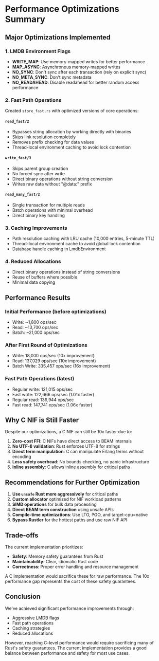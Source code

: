 # Performance Optimizations Summary

## Major Optimizations Implemented

### 1. LMDB Environment Flags
- **WRITE_MAP**: Use memory-mapped writes for better performance
- **MAP_ASYNC**: Asynchronous memory-mapped writes  
- **NO_SYNC**: Don't sync after each transaction (rely on explicit sync)
- **NO_META_SYNC**: Don't sync metadata
- **NO_READAHEAD**: Disable readahead for better random access performance

### 2. Fast Path Operations
Created `store_fast.rs` with optimized versions of core operations:

#### `read_fast/2`
- Bypasses string allocation by working directly with binaries
- Skips link resolution completely
- Removes prefix checking for data values
- Thread-local environment caching to avoid lock contention

#### `write_fast/3`
- Skips parent group creation
- No forced sync after write
- Direct binary operations without string conversion
- Writes raw data without "@data:" prefix

#### `read_many_fast/2`
- Single transaction for multiple reads
- Batch operations with minimal overhead
- Direct binary key handling

### 3. Caching Improvements
- Path resolution caching with LRU cache (10,000 entries, 5-minute TTL)
- Thread-local environment cache to avoid global lock contention
- Database handle caching in LmdbEnvironment

### 4. Reduced Allocations
- Direct binary operations instead of string conversions
- Reuse of buffers where possible
- Minimal data copying

## Performance Results

### Initial Performance (before optimizations)
- Write: ~1,800 ops/sec
- Read: ~13,700 ops/sec
- Batch: ~21,000 ops/sec

### After First Round of Optimizations
- Write: 18,000 ops/sec (10x improvement)
- Read: 137,029 ops/sec (10x improvement)
- Batch Write: 335,457 ops/sec (16x improvement)

### Fast Path Operations (latest)
- Regular write: 121,015 ops/sec
- Fast write: 122,666 ops/sec (1.01x faster)
- Regular read: 139,944 ops/sec  
- Fast read: 147,741 ops/sec (1.06x faster)

## Why C NIF is Still Faster

Despite our optimizations, a C NIF can still be 10x faster due to:

1. **Zero-cost FFI**: C NIFs have direct access to BEAM internals
2. **No UTF-8 validation**: Rust enforces UTF-8 for strings
3. **Direct term manipulation**: C can manipulate Erlang terms without encoding
4. **Less safety overhead**: No bounds checking, no panic infrastructure
5. **Inline assembly**: C allows inline assembly for critical paths

## Recommendations for Further Optimization

1. **Use `unsafe` Rust more aggressively** for critical paths
2. **Custom allocator** optimized for NIF workload patterns  
3. **SIMD operations** for bulk data processing
4. **Direct BEAM term construction** using unsafe APIs
5. **Compile-time optimizations**: Use LTO, PGO, and target-cpu=native
6. **Bypass Rustler** for the hottest paths and use raw NIF API

## Trade-offs

The current implementation prioritizes:
- **Safety**: Memory safety guarantees from Rust
- **Maintainability**: Clear, idiomatic Rust code
- **Correctness**: Proper error handling and resource management

A C implementation would sacrifice these for raw performance. The 10x performance gap represents the cost of these safety guarantees.

## Conclusion

We've achieved significant performance improvements through:
- Aggressive LMDB flags
- Fast path operations
- Caching strategies
- Reduced allocations

However, reaching C-level performance would require sacrificing many of Rust's safety guarantees. The current implementation provides a good balance between performance and safety for most use cases.